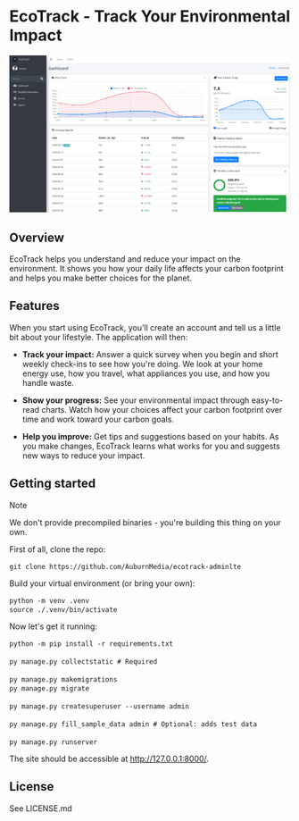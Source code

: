 # EcoTrack - Track Your Environmental Impact


![Image of the website in action](./static/img/EcoTrack_demo_1.png)

## Overview

EcoTrack helps you understand and reduce your impact on the environment. It shows you how your daily life affects your carbon footprint and helps you make better choices for the planet.

## Features

When you start using EcoTrack, you'll create an account and tell us a little bit about your lifestyle. The application will then:

- **Track your impact:** Answer a quick survey when you begin and short weekly check-ins to see how you're doing. We look at your home energy use, how you travel, what appliances you use, and how you handle waste.

- **Show your progress:** See your environmental impact through easy-to-read charts. Watch how your choices affect your carbon footprint over time and work toward your carbon goals.

- **Help you improve:** Get tips and suggestions based on your habits. As you make changes, EcoTrack learns what works for you and suggests new ways to reduce your impact.


## Getting started

> [!NOTE]
> We don't provide precompiled binaries - you're building this thing on your own.
>

First of all, clone the repo:

```
git clone https://github.com/AuburnMedia/ecotrack-adminlte
```
Build your virtual environment (or bring your own):
```
python -m venv .venv
source ./.venv/bin/activate
```

Now let's get it running:
```
python -m pip install -r requirements.txt

py manage.py collectstatic # Required 

py manage.py makemigrations
py manage.py migrate

py manage.py createsuperuser --username admin

py manage.py fill_sample_data admin # Optional: adds test data

py manage.py runserver
```

The site should be accessible at http://127.0.0.1:8000/.



## License

See LICENSE.md
